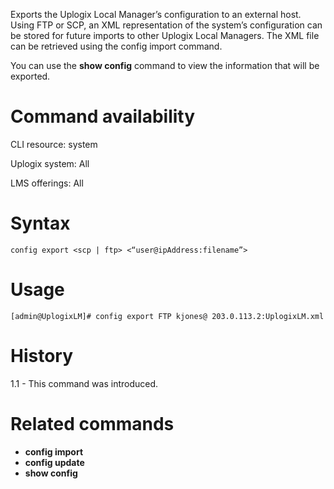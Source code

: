 <!-- 5.4 -->

Exports the Uplogix Local Manager’s configuration to an external host. Using FTP or SCP, an XML representation of the system’s configuration can be stored for future imports to other Uplogix Local Managers. The XML file can be retrieved using the config import command.

You can use the **show config** command to view the information that will be exported.

# Command availability 

CLI resource: system

Uplogix system: All

LMS offerings: All

# Syntax 

```
config export <scp | ftp> <“user@ipAddress:filename”>
```

# Usage 

```
[admin@UplogixLM]# config export FTP kjones@ 203.0.113.2:UplogixLM.xml
```

# History 

1.1 - This command was introduced.

# Related commands 

- **config import**
- **config update**
- **show config**
